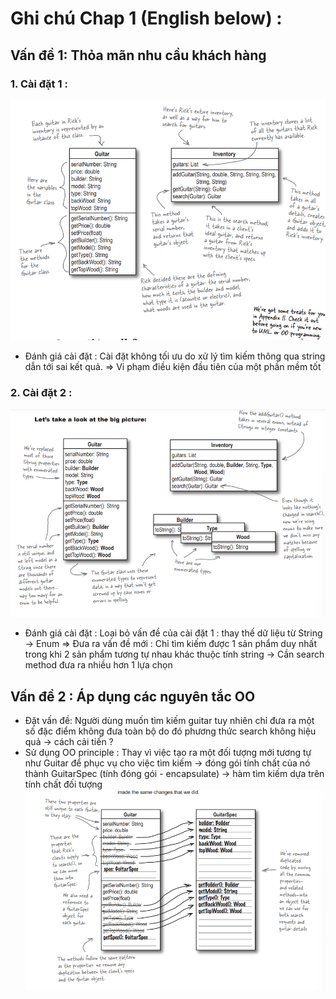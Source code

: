 # Ghi chú Chap 1 (English below) :

## Vấn đề 1: Thỏa mãn nhu cầu khách hàng
### 1. Cài đặt 1 : 
![image](Image\Implement_1.png)
- Đánh giá cài đặt : Cài đặt không tối ưu do xử lý tìm kiếm thông qua string dẫn tới sai kết quả. => Vi phạm điều kiện đầu tiên của một phần mềm tốt 

### 2. Cài đặt 2 : 

![image](Image\Implement_2.png)
- Đánh giá cài đặt : Loại bỏ vấn đề của cài đặt 1 : thay thế dữ liệu từ String -> Enum 
=> Đưa ra vấn đề mới : Chỉ tìm kiếm được 1 sản phẩm duy nhất trong khi 2 sản phẩm tương tự nhau khác thuộc tính string -> Cần search method đưa ra nhiều hơn 1 lựa chọn 

## Vấn đề 2 : Áp dụng các nguyên tắc OO 
- Đặt vấn đề: Người dùng muốn tìm kiếm guitar tuy nhiên chỉ đưa ra một số đặc điểm không đưa toàn bộ do đó phương thức search không hiệu quả -> cách cải tiến ? 
- Sử dụng OO  principle : Thay vì việc tạo ra một đối tượng mới tương tự như Guitar để phục vụ cho việc tìm kiếm ->  đóng gói tính chất của nó thành GuitarSpec (tính đóng gói - encapsulate) -> hàm tìm kiếm dựa trên tính chất đối tượng
![image](Image\Implement_3.png)